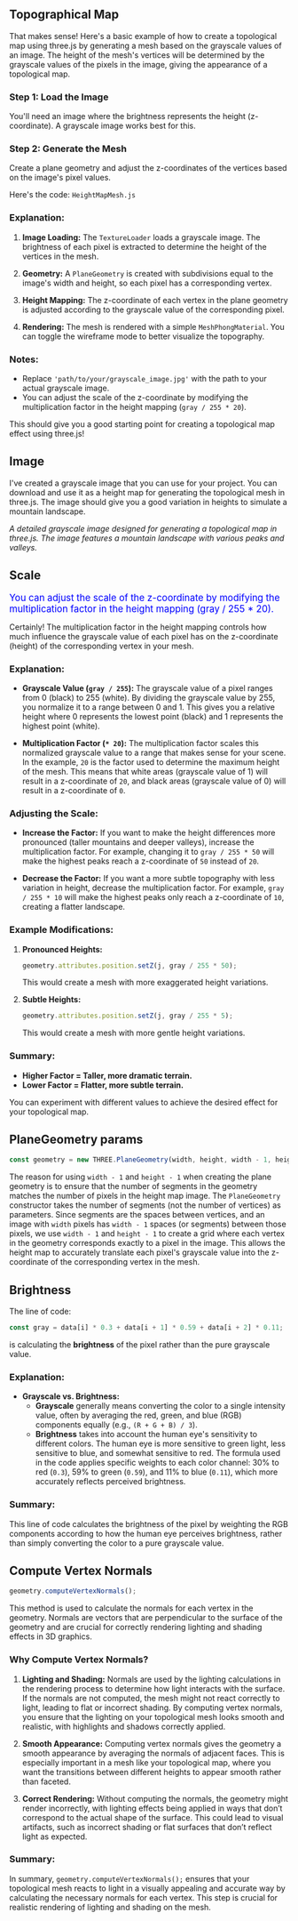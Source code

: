 ## Topographical Map

That makes sense! Here's a basic example of how to create a topological map using three.js by generating a mesh based on the grayscale values of an image. The height of the mesh's vertices will be determined by the grayscale values of the pixels in the image, giving the appearance of a topological map.

### Step 1: Load the Image
You'll need an image where the brightness represents the height (z-coordinate). A grayscale image works best for this.

### Step 2: Generate the Mesh
Create a plane geometry and adjust the z-coordinates of the vertices based on the image's pixel values.

Here's the code: `HeightMapMesh.js`

### Explanation:
1. **Image Loading:** The `TextureLoader` loads a grayscale image. The brightness of each pixel is extracted to determine the height of the vertices in the mesh.

2. **Geometry:** A `PlaneGeometry` is created with subdivisions equal to the image's width and height, so each pixel has a corresponding vertex.

3. **Height Mapping:** The z-coordinate of each vertex in the plane geometry is adjusted according to the grayscale value of the corresponding pixel.

4. **Rendering:** The mesh is rendered with a simple `MeshPhongMaterial`. You can toggle the wireframe mode to better visualize the topography.

### Notes:
- Replace `'path/to/your/grayscale_image.jpg'` with the path to your actual grayscale image.
- You can adjust the scale of the z-coordinate by modifying the multiplication factor in the height mapping (`gray / 255 * 20`).

This should give you a good starting point for creating a topological map effect using three.js!

## Image

I've created a grayscale image that you can use for your project. You can download and use it as a height map for generating the topological mesh in three.js. The image should give you a good variation in heights to simulate a mountain landscape.

*A detailed grayscale image designed for generating a topological map in three.js. The image features a mountain landscape with various peaks and valleys.*

## Scale

<span style="color:blue;font-size:larger;">You can adjust the scale of the z-coordinate by modifying the multiplication factor in the height mapping (gray / 255 * 20).</span>

Certainly! The multiplication factor in the height mapping controls how much influence the grayscale value of each pixel has on the z-coordinate (height) of the corresponding vertex in your mesh.

### Explanation:

- **Grayscale Value (`gray / 255`):** The grayscale value of a pixel ranges from 0 (black) to 255 (white). By dividing the grayscale value by 255, you normalize it to a range between 0 and 1. This gives you a relative height where 0 represents the lowest point (black) and 1 represents the highest point (white).

- **Multiplication Factor (`* 20`):** The multiplication factor scales this normalized grayscale value to a range that makes sense for your scene. In the example, `20` is the factor used to determine the maximum height of the mesh. This means that white areas (grayscale value of 1) will result in a z-coordinate of `20`, and black areas (grayscale value of 0) will result in a z-coordinate of `0`.

### Adjusting the Scale:

- **Increase the Factor:** If you want to make the height differences more pronounced (taller mountains and deeper valleys), increase the multiplication factor. For example, changing it to `gray / 255 * 50` will make the highest peaks reach a z-coordinate of `50` instead of `20`.

- **Decrease the Factor:** If you want a more subtle topography with less variation in height, decrease the multiplication factor. For example, `gray / 255 * 10` will make the highest peaks only reach a z-coordinate of `10`, creating a flatter landscape.

### Example Modifications:

1. **Pronounced Heights:**

   ```javascript
   geometry.attributes.position.setZ(j, gray / 255 * 50);
   ```

   This would create a mesh with more exaggerated height variations.

2. **Subtle Heights:**

   ```javascript
   geometry.attributes.position.setZ(j, gray / 255 * 5);
   ```

   This would create a mesh with more gentle height variations.

### Summary:

- **Higher Factor = Taller, more dramatic terrain.**
- **Lower Factor = Flatter, more subtle terrain.**

You can experiment with different values to achieve the desired effect for your topological map.

## PlaneGeometry params

```js
const geometry = new THREE.PlaneGeometry(width, height, width - 1, height - 1);
```

The reason for using `width - 1` and `height - 1` when creating the plane geometry is to ensure that the number of segments in the geometry matches the number of pixels in the height map image. The `PlaneGeometry` constructor takes the number of segments (not the number of vertices) as parameters. Since segments are the spaces between vertices, and an image with `width` pixels has `width - 1` spaces (or segments) between those pixels, we use `width - 1` and `height - 1` to create a grid where each vertex in the geometry corresponds exactly to a pixel in the image. This allows the height map to accurately translate each pixel's grayscale value into the z-coordinate of the corresponding vertex in the mesh.

## Brightness

The line of code:

```javascript
const gray = data[i] * 0.3 + data[i + 1] * 0.59 + data[i + 2] * 0.11;
```

is calculating the **brightness** of the pixel rather than the pure grayscale value. 

### Explanation:

- **Grayscale vs. Brightness:** 
  - **Grayscale** generally means converting the color to a single intensity value, often by averaging the red, green, and blue (RGB) components equally (e.g., `(R + G + B) / 3`).
  - **Brightness** takes into account the human eye's sensitivity to different colors. The human eye is more sensitive to green light, less sensitive to blue, and somewhat sensitive to red. The formula used in the code applies specific weights to each color channel: 30% to red (`0.3`), 59% to green (`0.59`), and 11% to blue (`0.11`), which more accurately reflects perceived brightness.

### Summary:
This line of code calculates the brightness of the pixel by weighting the RGB components according to how the human eye perceives brightness, rather than simply converting the color to a pure grayscale value.

## Compute Vertex Normals

```js
geometry.computeVertexNormals();
```

This method is used to calculate the normals for each vertex in the geometry. Normals are vectors that are perpendicular to the surface of the geometry and are crucial for correctly rendering lighting and shading effects in 3D graphics.

### Why Compute Vertex Normals?

1. **Lighting and Shading:** Normals are used by the lighting calculations in the rendering process to determine how light interacts with the surface. If the normals are not computed, the mesh might not react correctly to light, leading to flat or incorrect shading. By computing vertex normals, you ensure that the lighting on your topological mesh looks smooth and realistic, with highlights and shadows correctly applied.

2. **Smooth Appearance:** Computing vertex normals gives the geometry a smooth appearance by averaging the normals of adjacent faces. This is especially important in a mesh like your topological map, where you want the transitions between different heights to appear smooth rather than faceted.

3. **Correct Rendering:** Without computing the normals, the geometry might render incorrectly, with lighting effects being applied in ways that don’t correspond to the actual shape of the surface. This could lead to visual artifacts, such as incorrect shading or flat surfaces that don’t reflect light as expected.

### Summary:
In summary, `geometry.computeVertexNormals();` ensures that your topological mesh reacts to light in a visually appealing and accurate way by calculating the necessary normals for each vertex. This step is crucial for realistic rendering of lighting and shading on the mesh.

<br>
